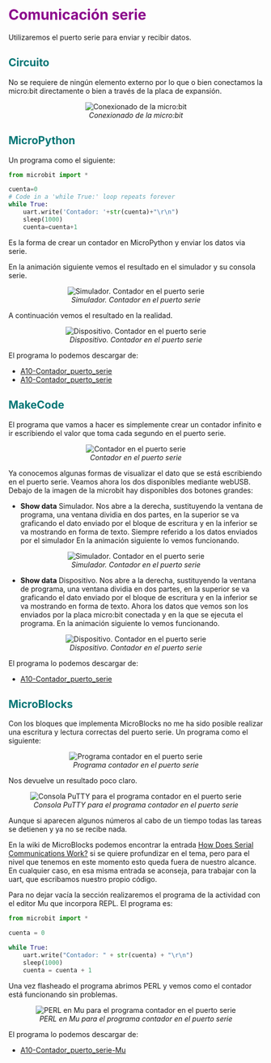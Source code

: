 # <FONT COLOR=#8B008B>Comunicación serie</font>
Utilizaremos el puerto serie para enviar y recibir datos.

## <FONT COLOR=#007575>**Circuito**</font>
No se requiere de ningún elemento externo por lo que o bien conectamos la micro:bit directamente o bien a través de la placa de expansión.

<center>

![Conexionado de la micro:bit](../img/actividades/A10/circuito.png)  
*Conexionado de la micro:bit*

</center>

## <FONT COLOR=#007575>**MicroPython**</font>
Un programa como el siguiente:

~~~py
from microbit import *

cuenta=0
# Code in a 'while True:' loop repeats forever
while True:
    uart.write('Contador: '+str(cuenta)+"\r\n")
    sleep(1000)
    cuenta=cuenta+1
~~~

Es la forma de crear un contador en MicroPython y enviar los datos via serie.

En la animación siguiente vemos el resultado en el simulador y su consola serie.

<center>

![Simulador. Contador en el puerto serie](../img/actividades/A10/A10_4.gif)  
*Simulador. Contador en el puerto serie*

</center>

A continuación vemos el resultado en la realidad.

<center>

![Dispositivo. Contador en el puerto serie](../img/actividades/A10/A10_5.png)  
*Dispositivo. Contador en el puerto serie*

</center>

El programa lo podemos descargar de:

* [A10-Contador_puerto_serie](../programas/upy/A10-Contador_puerto_serie.hex)
* [A10-Contador_puerto_serie](../programas/upy/A10-Contador_puerto_serie-main.py)

## <FONT COLOR=#007575>**MakeCode**</font>
El programa que vamos a hacer es simplemente crear un contador infinito e ir escribiendo el valor que toma cada segundo en el puerto serie.

<center>

![Contador en el puerto serie](../img/actividades/A10/A10_1.png)  
*Contador en el puerto serie*

</center>

Ya conocemos algunas formas de visualizar el dato que se está escribiendo en el puerto serie. Veamos ahora los dos disponibles mediante webUSB. Debajo de la imagen de la microbit hay disponibles dos botones grandes:

* **Show data** Simulador. Nos abre a la derecha, sustituyendo la ventana de programa, una ventana dividia en dos partes, en la superior se va graficando el dato enviado por el bloque de escritura y en la inferior se va mostrando en forma de texto. Siempre referido a los datos enviados por el simulador En la animación siguiente lo vemos funcionando.

<center>

![Simulador. Contador en el puerto serie](../img/actividades/A10/A10_2.gif)  
*Simulador. Contador en el puerto serie*

</center>

* **Show data** Dispositivo. Nos abre a la derecha, sustituyendo la ventana de programa, una ventana dividia en dos partes, en la superior se va graficando el dato enviado por el bloque de escritura y en la inferior se va mostrando en forma de texto. Ahora los datos que vemos son los enviados por la placa micro:bit conectada y en la que se ejecuta el programa. En la animación siguiente lo vemos funcionando.

<center>

![Dispositivo. Contador en el puerto serie](../img/actividades/A10/A10_3.gif)  
*Dispositivo. Contador en el puerto serie*

</center>

El programa lo podemos descargar de:

* [A10-Contador_puerto_serie](../programas/makecode/microbit-A10-Contador_puerto_serie.hex)

## <FONT COLOR=#007575>**MicroBlocks**</font>
Con los bloques que implementa MicroBlocks no me ha sido posible realizar una escritura y lectura correctas del puerto serie. Un programa como el siguiente:

<center>

![Programa contador en el puerto serie](../img/actividades/A10/A10_6.png)  
*Programa contador en el puerto serie*

</center>

Nos devuelve un resultado poco claro.

<center>

![Consola PuTTY para el programa contador en el puerto serie](../img/actividades/A10/A10_7.png)  
*Consola PuTTY para el programa contador en el puerto serie*

</center>

Aunque si aparecen algunos números al cabo de un tiempo todas las tareas se detienen y ya no se recibe nada.

En la wiki de MicroBlocks podemos encontrar la entrada [How Does Serial Communications Work?](https://wiki.microblocks.fun/serial) si se quiere profundizar en el tema, pero para el nivel que tenemos en este momento esto queda fuera de nuestro alcance. En cualquier caso, en esa misma entrada se aconseja, para trabajar con la uart, que escribamos nuestro propio código.

Para no dejar vacía la sección realizaremos el programa de la actividad con el editor Mu que incorpora REPL. El programa es:

~~~py
from microbit import *

cuenta = 0

while True:
    uart.write("Contador: " + str(cuenta) + "\r\n")
    sleep(1000)
    cuenta = cuenta + 1
~~~

Una vez flasheado el programa abrimos PERL y vemos como el contador está funcionando sin problemas.

<center>

![PERL en Mu para el programa contador en el puerto serie](../img/actividades/A10/A10_8.png)  
*PERL en Mu  para el programa contador en el puerto serie*

</center>

El programa lo podemos descargar de:

* [A10-Contador_puerto_serie-Mu](../programas/ublocks/A10-Contador_puerto_serie.py)
